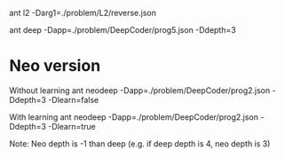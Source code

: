 ant l2 -Darg1=./problem/L2/reverse.json

ant deep -Dapp=./problem/DeepCoder/prog5.json -Ddepth=3

# Neo version
Without learning
ant neodeep -Dapp=./problem/DeepCoder/prog2.json -Ddepth=3 -Dlearn=false

With learning
ant neodeep -Dapp=./problem/DeepCoder/prog2.json -Ddepth=3 -Dlearn=true

Note: Neo depth is -1 than deep (e.g. if deep depth is 4, neo depth is 3)
